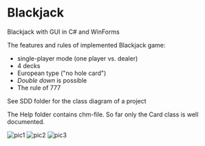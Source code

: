 # Blackjack
Blackjack with GUI in C# and WinForms

The features and rules of implemented Blackjack game:
* single-player mode (one player vs. dealer)
* 4 decks
* European type ("no hole card")
* <i>Double down</i> is possible
* The rule of 777

See SDD folder for the class diagram of a project

The Help folder contains chm-file.
So far only the Card class is well documented.

![pic1](https://github.com/ar1st0crat/Blackjack/blob/master/Screenshots/1.png)
![pic2](https://github.com/ar1st0crat/Blackjack/blob/master/Screenshots/2.png)
![pic3](https://github.com/ar1st0crat/Blackjack/blob/master/Screenshots/3.png)
